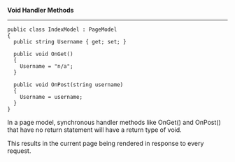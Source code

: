 **Void Handler Methods**
***
```
public class IndexModel : PageModel
{
  public string Username { get; set; }

  public void OnGet()
  { 
    Username = "n/a";
  }

  public void OnPost(string username)
  {  
    Username = username;
  }
}
```

In a page model, synchronous handler methods like OnGet() and OnPost() that have no return statement will have a return type of void.

This results in the current page being rendered in response to every request.
